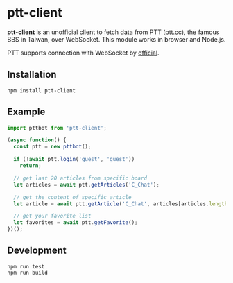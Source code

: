 # ptt-client
**ptt-client** is an unofficial client to fetch data from PTT ([ptt.cc]), the
famous BBS in Taiwan, over WebSocket. This module works in browser and Node.js.

PTT supports connection with WebSocket by [official].

[ptt.cc]: https://www.ptt.cc
[official]: https://www.ptt.cc/bbs/SYSOP/M.1496571808.A.608.html

## Installation
```
npm install ptt-client
```

## Example
```js
import pttbot from 'ptt-client';

(async function() {
  const ptt = new pttbot();

  if (!await ptt.login('guest', 'guest'))
    return;

  // get last 20 articles from specific board
  let articles = await ptt.getArticles('C_Chat');

  // get the content of specific article
  let article = await ptt.getArticle('C_Chat', articles[articles.length-1].sn);

  // get your favorite list
  let favorites = await ptt.getFavorite();
})();
```

## Development
```
npm run test
npm run build
```
